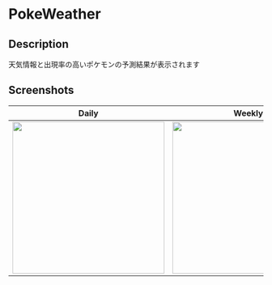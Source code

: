 # PokeWeather
## Description
天気情報と出現率の高いポケモンの予測結果が表示されます

## Screenshots
| Daily | Weekly|
|----|----|
|<img src="https://user-images.githubusercontent.com/72906152/150626606-500dcfb7-d1a7-457a-b986-82cfdf4bfb88.jpg" width=300dp>|<img src="https://user-images.githubusercontent.com/72906152/150626602-be9f426d-0781-4ab5-9a23-dd074798bc98.jpg" width=300dp>|
